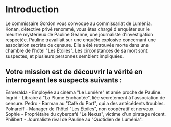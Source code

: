 # Introduction

Le commissaire Gordon vous convoque au commissariat de Luménia. Konan, détective privé renommé, vous êtes chargé d'enquêter sur le meurtre mystérieux de Pauline Geanne, une journaliste d'investigation respectée. Pauline travaillait sur une enquête explosive concernant une association secrète de censure. Elle a été retrouvée morte dans une chambre de l'hôtel "Les Étoiles". Les circonstances de sa mort sont suspectes, et plusieurs personnes semblent impliquées.

## Votre mission est de découvrir la vérité en interrogeant les suspects suivants :

Esmeralda - Employée au cinéma "Le Lumière" et amie proche de Pauline.
Ingrid - Libraire à "La Plume Enchantée", liée secrètement à l'association de censure.
Pedro - Barman au "Café du Port", qui a des antécédents troubles.
Polnareff - Manager de l'hôtel "Les Étoiles", non coopératif et nerveux.
Sophie - Propriétaire du cybercafé "Le Nexus", victime d'un piratage récent.
Philibert - Journaliste rival de Pauline au "Quotidien de Luménia".
